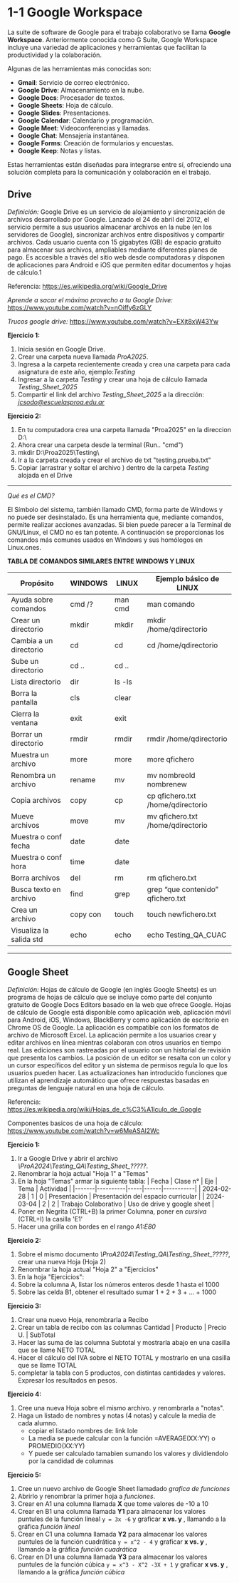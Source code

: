 # 1-1 Google Workspace

La suite de software de Google para el trabajo colaborativo se llama **Google Workspace**. Anteriormente conocida como G Suite, Google Workspace incluye una variedad de aplicaciones y herramientas que facilitan la productividad y la colaboración.

Algunas de las herramientas más conocidas son:

- **Gmail**: Servicio de correo electrónico.
- **Google Drive**: Almacenamiento en la nube.
- **Google Docs**: Procesador de textos.
- **Google Sheets**: Hoja de cálculo.
- **Google Slides**: Presentaciones.
- **Google Calendar**: Calendario y programación.
- **Google Meet**: Videoconferencias y llamadas.
- **Google Chat**: Mensajería instantánea.
- **Google Forms**: Creación de formularios y encuestas.
- **Google Keep**: Notas y listas.

Estas herramientas están diseñadas para integrarse entre sí, ofreciendo una solución completa para la comunicación y colaboración en el trabajo. 

## Drive

_Definición:_ Google Drive es un servicio de alojamiento y sincronización de archivos desarrollado por Google. Lanzado el 24 de abril del 2012, el servicio permite a sus usuarios almacenar archivos en la nube (en los servidores de Google), sincronizar archivos entre dispositivos y compartir archivos. Cada usuario cuenta con 15 gigabytes (GB) de espacio gratuito para almacenar sus archivos, ampliables mediante diferentes planes de pago. Es accesible a través del sitio web desde computadoras y disponen de aplicaciones para Android e iOS que permiten editar documentos y hojas de cálculo.1​

Referencia: https://es.wikipedia.org/wiki/Google_Drive

_Aprende a sacar el máximo provecho a tu Google Drive:_ https://www.youtube.com/watch?v=nOiffy6zGLY

_Trucos google drive:_ https://www.youtube.com/watch?v=EXjt8xW43Yw

**Ejercicio 1:**	
  1. Inicia sesión en Google Drive.
  2. Crear una carpeta nueva llamada *ProA2025*.
  3. Ingresa a la carpeta recientemente creada y crea una carpeta para cada asignatura de este año, ejemplo:*Testing*
  4. Ingresar a la carpeta *Testing*  y crear una hoja de cálculo llamada *Testing_Sheet_2025*
  5. Compartir el link del archivo *Testing_Sheet_2025* a la dirección: *jcsodo@escuelasproa.edu.ar*

**Ejercicio 2:**
  1. En tu computadora crea una carpeta llamada "Proa2025" en la direccion D:\
  2. Ahora crear una carpeta desde la terminal (Run.. "cmd")
  3. mkdir D:\Proa2025\Testing\
  4. Ir a la carpeta creada y crear el archivo de txt "testing.prueba.txt"
  5. Copiar (arrastrar y soltar el archivo ) dentro de la carpeta *Testing* alojada en el Drive
____
_Qué es el CMD?_

El Símbolo del sistema, también llamado CMD, forma parte de Windows y no puede ser desinstalado. Es una herramienta que, mediante comandos, permite realizar acciones avanzadas. Si bien puede parecer a la Terminal de GNU/Linux, el CMD no es tan potente.
A continuación se proporcionas los comandos más comunes usados en Windows y sus homólogos en Linux.ones.

**TABLA DE COMANDOS SIMILARES ENTRE WINDOWS Y LINUX**

| Propósito | WINDOWS | LINUX | Ejemplo básico de LINUX |
|----|----|----|----|
| Ayuda sobre comandos | cmd /? | man cmd | man comando |
| Crear un directorio | mkdir |mkdir| mkdir /home/qdirectorio |
| Cambia a un directorio | cd |cd | cd /home/qdirectorio |
| Sube un directorio | cd .. | cd .. | |
| Lista directorio | dir | ls -ls| |
| Borra la pantalla | cls | clear| |
| Cierra la ventana | exit |exit| |
| Borrar un directorio | rmdir | rmdir | rmdir /home/qdirectorio |
| Muestra un archivo | more | more | more qfichero |
| Renombra un archivo | rename | mv | mv nombreold nombrenew |
| Copia archivos | copy | cp | cp qfichero.txt /home/qdirectorio |
| Mueve archivos | move | mv | mv qfichero.txt /home/qdirectorio |
| Muestra o conf fecha | date | date| |
| Muestra o conf hora | time | date| |
| Borra archivos| del | rm | rm qfichero.txt |
| Busca texto en archivo | find | grep | grep “que contenido” qfichero.txt |
| Crea un archivo | copy con | touch | touch newfichero.txt |
| Visualiza la salida std | echo | echo | echo Testing_QA_CUAC |
____     
## Google Sheet

_Definición:_ Hojas de cálculo de Google (en inglés Google Sheets) es un programa de hojas de cálculo que se incluye como parte del conjunto gratuito de Google Docs Editors basado en la web que ofrece Google. Hojas de cálculo de Google está disponible como aplicación web, aplicación móvil para Android, iOS, Windows, BlackBerry y como aplicación de escritorio en Chrome OS de Google. La aplicación es compatible con los formatos de archivo de Microsoft Excel. La aplicación permite a los usuarios crear y editar archivos en línea mientras colaboran con otros usuarios en tiempo real. Las ediciones son rastreadas por el usuario con un historial de revisión que presenta los cambios. La posición de un editor se resalta con un color y un cursor específicos del editor y un sistema de permisos regula lo que los usuarios pueden hacer. Las actualizaciones han introducido funciones que utilizan el aprendizaje automático que ofrece respuestas basadas en preguntas de lenguaje natural en una hoja de cálculo.

Referencia: https://es.wikipedia.org/wiki/Hojas_de_c%C3%A1lculo_de_Google

Componentes basicos de una hoja de cálculo: https://www.youtube.com/watch?v=w6MeASAl2Wc

**Ejercicio 1:** 
  1. Ir a Google Drive y abrir el archivo *\ProA2024\Testing_QA\Testing_Sheet_?????*.
  2. Renombrar la hoja actual "Hoja 1" a "Temas"
  3. En la hoja "Temas" armar la siguiente tabla:
     | Fecha | Clase n° | Eje | Tema | Actividad |
     |-------|----------|-----|------|-----------|
     | 2024-02-28 | 1 | 0 | Presentación | Presentación del espacio curricular |
     | 2024-03-04 | 2 | 2 | Trabajo Colaborativo | Uso de drive y google sheet |
  4. Poner en Negrita (CTRL+B) la primer Columna, poner en _cursiva_ (CTRL+I) la casilla 'E1'
  5. Hacer una grilla con bordes en el rango _A1:E80_ 
     
 **Ejercicio 2:** 
  1. Sobre el mismo documento *\ProA2024\Testing_QA\Testing_Sheet_?????*, crear una nueva Hoja (Hoja 2)
  2. Renombrar la hoja actual "Hoja 2" a  "Ejercicios"
  3. En la hoja "Ejercicios":
  4. Sobre la columna A, listar los números enteros desde 1 hasta el 1000
  5. Sobre las celda B1, obtener el resultado sumar 1 + 2 + 3 + ... + 1000
 
 **Ejercicio 3:**
  1. Crear una nuevo Hoja, renombrarla a Recibo
  2. Crear un tabla de recibo con las columnas Cantidad | Producto | Precio U. | SubTotal
  3. Hacer las suma de las columna Subtotal y mostrarla abajo en una casilla que se llame NETO TOTAL
  4. Hacer el cálculo del IVA sobre el NETO TOTAL y mostrarlo en una casilla que se llame TOTAL
  5. completar la tabla con 5 productos, con distintas cantidades y valores. Expresar los resultados en pesos.
 
 **Ejercicio 4:**
  1. Cree una nueva Hoja sobre el mismo archivo. y renombrarla a "notas".
  2. Haga un listado de nombres y notas (4 notas) y calcule la media de cada alumno.
     * copiar el listado nombres de: link lole
     * La media se puede calcular con la función =AVERAGE(XX:YY) o PROMEDIO(XX:YY) 
     * Y puede ser calculado tamabien sumando los valores y dividiendolo por la candidad de columnas  
 
 **Ejercicio 5:**
  1. Cree un nuevo archivo de Google Sheet llamadado _grafica de funciones_
  2. Abrirlo y renombrar la primer hoja a _funciones_.
  3. Crear en A1 una columna llamada **X** que tome valores de -10 a 10
  4. Crear en B1 una columna llamada **Y1** para almacenar los valores puntules de la función lineal `y = 3x -6` y graficar **x vs. y** , llamando a la gráfica _función lineal_
  5. Crear en C1 una columna llamada **Y2** para almacenar los valores puntules de la función cuadrática `y = x^2 - 4`  y graficar **x vs. y** , llamando a la gráfica _función cuadrática_
  6. Crear en D1 una columna llamada **Y3** para almacenar los valores puntules de la función cúbica `y = x^3 - X^2 -3X + 1`  y graficar **x vs. y** , llamando a la gráfica _función cúbica_ 
